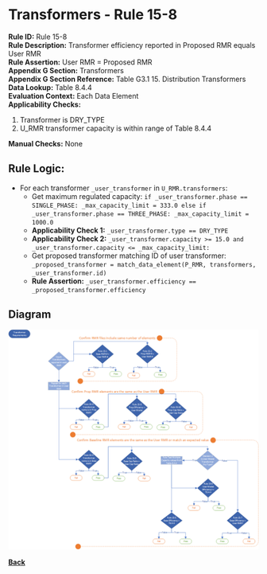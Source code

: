 # Transformers - Rule 15-8
**Rule ID:** Rule 15-8  
**Rule Description:** Transformer efficiency reported in Proposed RMR equals User RMR  
**Rule Assertion:** User RMR = Proposed RMR  
**Appendix G Section:** Transformers  
**Appendix G Section Reference:**  Table G3.1 15. Distribution Transformers  
**Data Lookup:** Table 8.4.4  
**Evaluation Context:**  Each Data Element   
**Applicability Checks:**
1. Transformer is DRY_TYPE
2. U_RMR transformer capacity is within range of Table 8.4.4  

**Manual Checks:** None  

## Rule Logic:
- For each transformer `_user_transformer` in `U_RMR.transformers`:
    - Get maximum regulated capacity: `if _user_transformer.phase == SINGLE_PHASE: _max_capacity_limit = 333.0 else if _user_transformer.phase == THREE_PHASE: _max_capacity_limit = 1000.0`  
    - **Applicability Check 1:** `_user_transformer.type == DRY_TYPE`  
    - **Applicability Check 2:** `_user_transformer.capacity >= 15.0 and _user_transformer.capacity <= _max_capacity_limit:`
    - Get proposed transformer matching ID of user transformer: `_proposed_transformer = match_data_element(P_RMR, transformers, _user_transformer.id)`
    - **Rule Assertion:** `_user_transformer.efficiency == _proposed_transformer.efficiency`

## Diagram
<img src="../diagrams/Section15.png">

**[Back](../_toc.md)**
